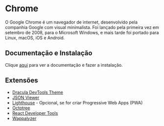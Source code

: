 # Chrome

O Google Chrome é um navegador de internet, desenvolvido pela companhia Google com visual minimalista. Foi lançado pela primeira vez em setembro de 2008, para o Microsoft Windows, e mais tarde foi portado para Linux, macOS, iOS e Android.

## Documentação e Instalação

Clique [aqui](https://www.google.com/chrome) para ver a documentação e fazer a instalação.

## Extensões

- [Dracula DevTools Theme](extensions/dracula-devtools-theme.md)
- [JSON Viewer](extensions/json-viewer.md)
- [Lighthouse](extensions/lighthouse.md) - Opcional, se for criar Progressive Web Apps (PWA)
- [Octotree](extensions/octotree.md)
- [React Developer Tools](extensions/react-developer-tools.md)
- [Wappalyzer](extensions/wappalyzer.md)